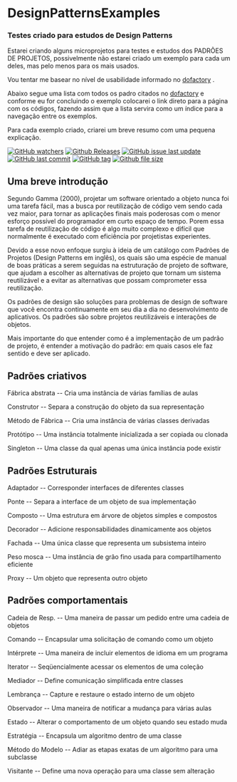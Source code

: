 # DesignPatternsExamples
### Testes criado para estudos de Design Patterns

 Estarei criando alguns microprojetos para testes e estudos dos PADRÕES DE PROJETOS, possivelmente não estarei criado um exemplo para cada um deles, mas pelo menos para os mais usados.
 
 Vou tentar me basear no nível de usabilidade informado no [dofactory](http://www.dofactory.com/net/design-patterns) .
 
 Abaixo segue uma lista com todos os padro citados no [dofactory](http://www.dofactory.com/net/design-patterns) e conforme eu for concluindo o exemplo colocarei o link direto para a página com os códigos, fazendo assim que a lista servira como um índice para a navegação entre os exemplos.
 
 Para cada exemplo criado, criarei um breve resumo com uma pequena explicação.
 

[![GitHub watchers](https://img.shields.io/github/watchers/badges/shields.svg?style=social&label=Watch)]()
[![Github Releases](https://img.shields.io/github/downloads/atom/atom/latest/total.svg)]()
[![GitHub issue last update](https://img.shields.io/github/issues/detail/last-update/badges/shields/979.svg)]()
[![GitHub last commit](https://img.shields.io/github/last-commit/google/skia.svg)]()
[![GitHub tag](https://img.shields.io/github/tag/expressjs/express.svg)]()
[![Github file size](https://img.shields.io/github/size/webcaetano/craft/build/phaser-craft.min.js.svg)]()


 ## Uma breve introdução
Segundo Gamma (2000), projetar um software orientado a objeto nunca foi uma tarefa fácil, mas a busca por reutilização de código vem sendo cada vez maior, para tornar as aplicações finais mais poderosas com o menor esforço possível do programador em curto espaço de tempo. Porem essa tarefa de reutilização de código é algo muito complexo e difícil que normalmente é executado com eficiência por projetistas experientes.  
  
Devido a esse novo enfoque surgiu à ideia de um catálogo com Padrões de Projetos (Design Patterns em inglês), os quais são uma espécie de manual de boas práticas a serem seguidas na estruturação de projeto de software, que ajudam a escolher as alternativas de projeto que tornam um sistema reutilizável e a evitar as alternativas que possam comprometer essa reutilização. 
  
Os padrões de design são soluções para problemas de design de software que você encontra continuamente em seu dia a dia no desenvolvimento de aplicativos. Os padrões são sobre projetos reutilizáveis e interações de objetos.
  
Mais importante do que entender como é a implementação de um padrão de projeto, é entender a motivação do padrão: em quais casos ele faz sentido e deve ser aplicado.


## Padrões criativos

  Fábrica abstrata -- Cria uma instância de várias famílias de aulas
  
  Construtor -- Separa a construção do objeto da sua representação
 
  Método de Fábrica -- Cria uma instância de várias classes derivadas
  
  Protótipo --	Uma instância totalmente inicializada a ser copiada ou clonada
  
  Singleton --	Uma classe da qual apenas uma única instância pode existir  
  

## Padrões Estruturais

  Adaptador --	Corresponder interfaces de diferentes classes
  
  Ponte --	Separa a interface de um objeto de sua implementação
  
  Composto --	Uma estrutura em árvore de objetos simples e compostos
  
  Decorador --	Adicione responsabilidades dinamicamente aos objetos
  
  Fachada -- Uma única classe que representa um subsistema inteiro
  
  Peso mosca --	Uma instância de grão fino usada para compartilhamento eficiente
  
  Proxy --	Um objeto que representa outro objeto
  

## Padrões comportamentais

  Cadeia de Resp. -- Uma maneira de passar um pedido entre uma cadeia de objetos
  
  Comando -- Encapsular uma solicitação de comando como um objeto
  
  Intérprete -- Uma maneira de incluir elementos de idioma em um programa
  
  Iterator -- Seqüencialmente acessar os elementos de uma coleção
  
  Mediador -- Define comunicação simplificada entre classes
  
  Lembrança --	Capture e restaure o estado interno de um objeto
  
  Observador --	Uma maneira de notificar a mudança para várias aulas
  
  Estado --	Alterar o comportamento de um objeto quando seu estado muda
  
  Estratégia --	Encapsula um algoritmo dentro de uma classe
  
  Método do Modelo --	Adiar as etapas exatas de um algoritmo para uma subclasse
  
  Visitante --	Define uma nova operação para uma classe sem alteração
